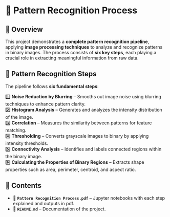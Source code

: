 # 🎯 Pattern Recognition Process  

## 📌 Overview  
This project demonstrates a **complete pattern recognition pipeline**, applying **image processing techniques** to analyze and recognize patterns in binary images. The process consists of **six key steps**, each playing a crucial role in extracting meaningful information from raw data.  

## 🔬 Pattern Recognition Steps  
The pipeline follows **six fundamental steps**:  

1️⃣ **Noise Reduction by Blurring** – Smooths out image noise using blurring techniques to enhance pattern clarity.  
2️⃣ **Histogram Analysis** – Generates and analyzes the intensity distribution of the image.  
3️⃣ **Correlation** – Measures the similarity between patterns for feature matching.  
4️⃣ **Thresholding** – Converts grayscale images to binary by applying intensity thresholds.  
5️⃣ **Connectivity Analysis** – Identifies and labels connected regions within the binary image.  
6️⃣ **Calculating the Properties of Binary Regions** – Extracts shape properties such as area, perimeter, centroid, and aspect ratio.  

## 📂 Contents  
- 📄 **`Pattern Recognition Process.pdf`** – Jupyter notebooks with each step explained and outputs in pdf.  
- 📄 **`README.md`** – Documentation of the project.

